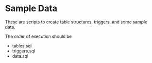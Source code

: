 # Sample Data

These are scripts to create table structures, triggers, and some sample data.

The order of execution should be
- tables.sql
- triggers.sql
- data.sql